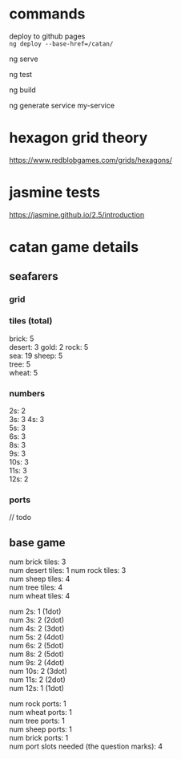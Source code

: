 # commands

deploy to github pages  
`
ng deploy --base-href=/catan/
`

ng serve

ng test 

ng build

ng generate service my-service

# hexagon grid theory
https://www.redblobgames.com/grids/hexagons/  

# jasmine tests
https://jasmine.github.io/2.5/introduction


# catan game details

## seafarers
### grid

### tiles (total)
brick: 5  
desert: 3
gold: 2
rock: 5  
sea: 19
sheep: 5  
tree: 5  
wheat: 5  
### numbers
2s: 2  
3s: 3
4s: 3   
5s: 3   
6s: 3   
8s: 3   
9s: 3   
10s: 3   
11s: 3   
12s: 2  
### ports
// todo

## base game 
num brick tiles: 3  
num desert tiles: 1
num rock tiles: 3  
num sheep tiles: 4  
num tree tiles: 4  
num wheat tiles: 4  

num 2s: 1 (1dot)  
num 3s: 2 (2dot)  
num 4s: 2 (3dot)  
num 5s: 2 (4dot)  
num 6s: 2 (5dot)  
num 8s: 2 (5dot)  
num 9s: 2 (4dot)  
num 10s: 2 (3dot)  
num 11s: 2 (2dot)  
num 12s: 1 (1dot)

num rock ports: 1  
num wheat ports: 1  
num tree ports: 1  
num sheep ports: 1  
num brick ports: 1  
num port slots needed (the question marks): 4
